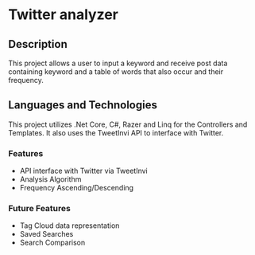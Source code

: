 # Twitter analyzer

## Description
This project allows a user to input a keyword and receive post data containing keyword and a table of words that also occur and their frequency.

## Languages and Technologies
This project utilizes .Net Core, C#, Razer and Linq for the Controllers and Templates. It also uses the TweetInvi API to interface with Twitter.

### Features
  * API interface with Twitter via TweetInvi
  * Analysis Algorithm
  * Frequency Ascending/Descending

### Future Features
  * Tag Cloud data representation
  * Saved Searches
  * Search Comparison